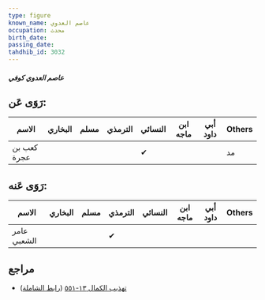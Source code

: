 ```yaml
---
type: figure
known_name: عاصم العدوي
occupation: محدث
birth_date:
passing_date:
tahdhib_id: 3032
---
```

##### عاصم العدوي كوفي

## رَوَى عَن:
| الاسم       | البخاري | مسلم | الترمذي | النسائي | ابن ماجه | أبي داود | Others |
| ----------- | ------- | ---- | ------- | ------- | -------- | -------- | ------ |
| كعب بن عجرة |         |      |         | ✔       |          |          | مد     |
## رَوَى عَنه:
| الاسم       | البخاري | مسلم | الترمذي | النسائي | ابن ماجه | أبي داود | Others |
| ----------- | ------- | ---- | ------- | ------- | -------- | -------- | ------ |
| عامر الشعبي |         |      | ✔       |         |          |          |        |
## مراجع
- [تهذيب الكمال ١٣-٥٥١](obsidian://open?vault=Tahdhib-al-Kamal&file=Figures/٣٠٣٢-عاصم%20العدوي%20كوفي) ([رابط الشاملة](https://shamela.ws/book/3722/6932))